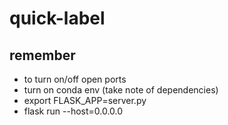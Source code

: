 # quick-label

## remember 
* to turn on/off open ports
* turn on conda env (take note of dependencies)
* export FLASK_APP=server.py
* flask run --host=0.0.0.0
